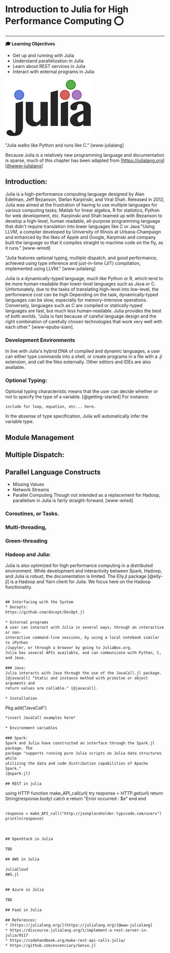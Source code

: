 # Introduction to Julia for High Performance Computing :o:
---
**:mortar_board: Learning Objectives**
* Get up and running with Julia
* Understand parallelization in Julia
* Learn about REST services in Julia
* Interact with external programs in Julia

![Julia logo](images/julia.png)

"Julia walks like Python and runs like C." [www-julialang]

Because Julia is a relatively new programming language and documentation is
sparse, much of this chapter has been adapted from [https://julialang.org][@www-julialang]

## Introduction:

Julia is a high-performance computing language designed by Alan Edelman,
Jeff Bezanson, Stefan Karpinski, and Viral Shah. Released in 2012, Julia was
aimed at the frustration of having to use multiple languages for various
computing tasks; Matlab for linear algebra, R for statistics, Python for web
development, etc. Karpinski and Shah teamed up with Bezanson to develop a
high-level, human readable, all-purpose programming language that didn't
require translation into lower languages like C or Java."Using LLVM, a compiler
developed by University  of Illinois at Urbana-Champaign and enhanced by the 
likes of Apple and Google, Karpinski and company built the language so that it 
compiles straight to machine code on the fly, as it runs." [www-wired]

"Julia features optional typing, multiple dispatch, and good performance, 
achieved using type inference and just-in-time (JIT) compilation, implemented 
using LLVM." [www-julialang] 

Julia is a dynamically-typed language, much like Python or R, which tend to be
more human-readable than lower-level languages such as Java or C. Unfortunately,
due to the tasks of translating high-level into low-level, the performance cost
can be high  Depending on the task, dynamically-typed languages can be slow,
especially for memory-intensive operations.  Conversely, languages such as C are
compiled or statically-typed languages are fast, but much less human-readable.
Julia provides the best of both worlds. "Julia is fast because of careful 
language design and the right combination of carefully chosen technologies that 
work very well with each other." [www-epubs-siam].


### Development Environments
In line with Julia's hybrid DNA of compiled and dynamic languages, a user can
either type commands into a shell, or create programs in a file with a .jl
extension, and call the files externally. Other editors and IDEs are also
available. 

### Optional Typing:
Optional typing characteristic means that the user can decide whether or not to
specify  the type of a variable. [@getting-started] For instance:

```
include for loop, equation, etc... here. 
```
In the absense of type specification, Julia will automatically infer the
variable type. 


## Module Management
## Multiple Dispatch: 
## Parallel Language Constructs

* Missing Values
* Network Streams
* Parallel Computing
Though not intended as a replacement for Hadoop, parallelism in Julia is fairly
straight-forward. [www-wired]

### Coroutines, or Tasks. 
### Multi-threading,
### Green-threading
### Hadoop and Julia:
Julia is also optimized for high performance computing in a distributed
environment. While development and interactivity between Spark, Hadoop, and
Julia is robust, the documentation is limited. The Elly.jl package [@elly-jl]
is a Hadoop and Yarn client for Julia. We focus here on the Hadoop
functionality. 


```

## Interfacing with the System
* Docopts: 
https://github.com/docopt/DocOpt.jl

* External programs
A user can interact with Julia in several ways; through an interactive or non-
interactive command-line sessions, by using a local notebook similar to iPython
/Jupyter, or through a browser by going to JuliaBox.org.
Julia has several APIs available, and can communicate with Python, C, and Java.

### Java:
Julia interacts with Java through the use of the JavaCall.jl package.
[@javacall] "Static and instance method with primitve or object arguments and 
return values are callable." [@javacall]. 

* Installation
```
Pkg.add("JavaCall")
```
*insert JavaCall examples here*

* Environment variables

### Spark:
Spark and Julia have constructed an interface through the Spark.jl package. The
package "supports running pure Julia scripts on Julia data structures while
utilizing the data and code distribution capabilities of Apache Spark."
[@spark-jl]

## REST in julia
```
using HTTP
function make_API_call(url)
    try
        response = HTTP.get(url)
        return String(response.body)
    catch e
        return "Error occurred : $e"
    end
end
```

response = make_API_call("http://jsonplaceholder.typicode.com/users")
println(response)



## OpenStack in Julia

TBD

## AWS in Julia

JuliaCloud
AWS.jl
	

## Azure in Julia

TBD

## FaaS in Julia

## References:
* [https://julialang.org/](https://julialang.org)[@www-julialang]
* https://discourse.julialang.org/t/implement-a-rest-server-in-julia/9117
* https://codehandbook.org/make-rest-api-calls-julia/
* https://github.com/essenciary/Genie.jl


